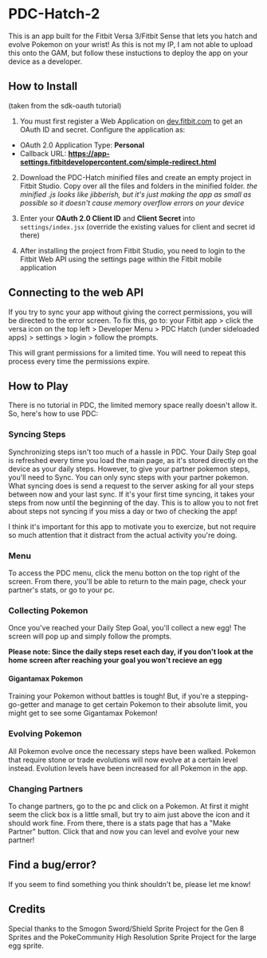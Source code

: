 # PDC-Hatch-2
This is an app built for the Fitbit Versa 3/Fitbit Sense that lets you hatch and evolve Pokemon on your wrist!
As this is not my IP, I am not able to upload this onto the GAM, but follow these instuctions to deploy the app on your device as a developer.

## How to Install
(taken from the sdk-oauth tutorial)

1. You must first register a Web Application on
   [dev.fitbit.com](https://dev.fitbit.com/apps/new) to get an OAuth ID and
   secret. Configure the application as:

- OAuth 2.0 Application Type: **Personal**
- Callback URL:
  **https://app-settings.fitbitdevelopercontent.com/simple-redirect.html**
  
2. Download the PDC-Hatch minified files and create an empty project in Fitbit Studio. Copy over all the files and folders in the minified folder.
*the minified .js looks like jibberish, but it's just making the app as small as possible so it doesn't cause memory overflow errors on your device*

2. Enter your **OAuth 2.0 Client ID** and **Client Secret** into
   `settings/index.jsx` (override the existing values for client and secret id there)

3. After installing the project from Fitbit Studio, you need to login to the
   Fitbit Web API using the settings page within the Fitbit mobile application
   
## Connecting to the web API

If you try to sync your app without giving the correct permissions, you will be directed to the error screen.
To fix this, go to:
your Fitbit app > click the versa icon on the top left > Developer Menu > PDC Hatch (under sideloaded apps) > settings > login > follow the prompts.

This will grant permissions for a limited time. You will need to repeat this process every time the permissions expire.

## How to Play

There is no tutorial in PDC, the limited memory space really doesn't allow it. So, here's how to use PDC:

### Syncing Steps

Synchronizing steps isn't too much of a hassle in PDC. 
Your Daily Step goal is refreshed every time you load the main page, as it's stored directly on the device as your daily steps.
However, to give your partner pokemon steps, you'll need to Sync. You can only sync steps with your partner pokemon. What syncing does is send a request to the server asking for all your steps between now and your last sync. 
If it's your first time syncing, it takes your steps from now until the beginning of the day. This is to allow you to not fret about steps not syncing if you miss a day or two of checking the app!

I think it's important for this app to motivate you to exercize, but not require so much attention that it distract from the actual activity you're doing.

### Menu

To access the PDC menu, click the menu botton on the top right of the screen. From there, you'll be able to return to the main page, check your partner's stats, or go to your pc.

### Collecting Pokemon

Once you've reached your Daily Step Goal, you'll collect a new egg! The screen will pop up and simply follow the prompts.

**Please note: Since the daily steps reset each day, if you don't look at the home screen after reaching your goal you won't recieve an egg**

#### Gigantamax Pokemon

Training your Pokemon without battles is tough! But, if you're a stepping-go-getter and manage to get certain Pokemon to their absolute limit, you might get to see some Gigantamax Pokemon!

### Evolving Pokemon

All Pokemon evolve once the necessary steps have been walked. Pokemon that require stone or trade evolutions will now evolve at a certain level instead.
Evolution levels have been increased for all Pokemon in the app.

### Changing Partners

To change partners, go to the pc and click on a Pokemon. At first it might seem the click box is a little small, but try to aim just above the icon and it should work fine.
From there, there is a stats page that has a "Make Partner" button. Click that and now you can level and evolve your new partner!

## Find a bug/error?

If you seem to find something you think shouldn't be, please let me know!

## Credits

Special thanks to the Smogon Sword/Shield Sprite Project for the Gen 8 Sprites and the PokeCommunity High Resolution Sprite Project for the large egg sprite.
